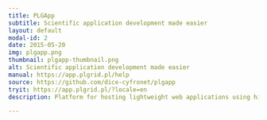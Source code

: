 ```yaml
---
title: PLGApp
subtitle: Scientific application development made easier
layout: default
modal-id: 2
date: 2015-05-20
img: plgapp.png
thumbnail: plgapp-thumbnail.png
alt: Scientific application development made easier
manual: https://app.plgrid.pl/help
source: https://github.com/dice-cyfronet/plgapp
tryit: https://app.plgrid.pl/?locale=en
description: Platform for hosting lightweight web applications using high performance computing infrastructures.

---
```

